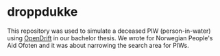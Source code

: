 # droppdukke

This repository was used to simulate a deceased PIW (person-in-water) using [OpenDrift](https://opendrift.github.io/) in our bachelor thesis.
We wrote for Norwegian People's Aid Ofoten and it was about narrowing the search area for PIWs.
